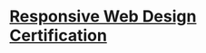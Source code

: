 #  [Responsive Web Design Certification](https://www.freecodecamp.org/learn/responsive-web-design/basic-html-and-html5/)
